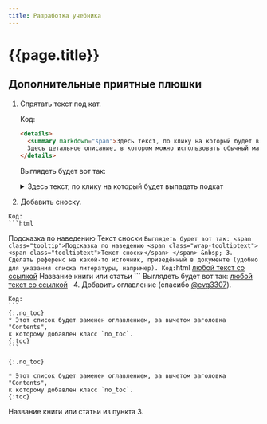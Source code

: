 ```yaml
---
title: Разработка учебника
---
```


# {{page.title}}

## Дополнительные приятные плюшки

1. Спрятать текст под кат.

	Код:
	```html
	<details>
	  <summary markdown="span">Здесь текст, по клику на который будет выпадать подкат</summary>
	  Здесь детальное описание, в котором можно использовать обычный маркдаун.
	</details>
	```
	Выглядеть будет вот так:
	<details>
	  <summary markdown="span">Здесь текст, по клику на который будет выпадать подкат</summary>
	  Здесь детальное описание, в котором можно использовать обычный маркдаун.
	</details>
&nbsp;
2. Добавить сноску.

	Код:
	```html
   <span class="tooltip">Подсказка по наведению
   <span class="wrap-tooltiptext">
      <span class="tooltiptext">Текст сноски</span>
   </span>
	```
	Выглядеть будет вот так:
	<span class="tooltip">Подсказка по наведению
   <span class="wrap-tooltiptext">
      <span class="tooltiptext">Текст сноски</span>
   </span>
&nbsp;
3. Сделать референс на какой-то источник, приведённый в документе (удобно для указания списка литературы, например).
	Код:
	```html
	<a href="#ref1">любой текст со ссылкой</a>
	<a name="ref1">Название книги или статьи</a>
	```
	Выглядеть будет вот так:
	<a href="#ref1">любой текст со ссылкой</a>
&nbsp;
4. Добавить оглавление (спасибо [@evg3307](https://t.me/evg3307)).

	Код:
	```
	{:.no_toc}
	* Этот список будет заменен оглавлением, за вычетом заголовка "Contents",
	к которому добавлен класс `no_toc`.
	{:toc}
	```

	{:.no_toc}

	* Этот список будет заменен оглавлением, за вычетом заголовка "Contents",
	к которому добавлен класс `no_toc`.
	{:toc}



<a name="ref1">Название книги или статьи из пункта 3.</a>

